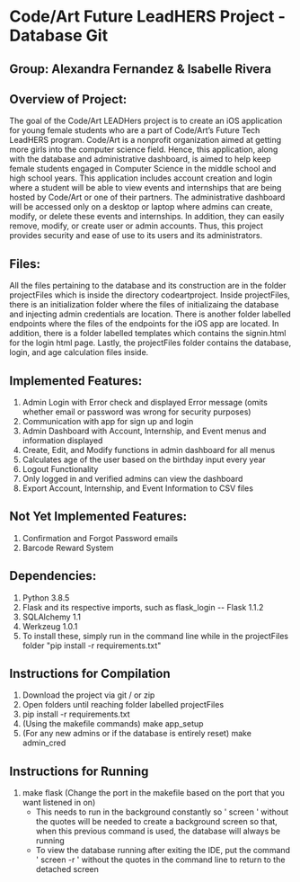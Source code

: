 # Code/Art Future LeadHERS Project - Database Git 

## Group: Alexandra Fernandez & Isabelle Rivera

## Overview of Project: 
The goal of the Code/Art LEADHers project is to create an iOS application for young female students who are a part of Code/Art’s Future Tech LeadHERS program. Code/Art is a nonprofit organization aimed at getting more girls into the computer science field. Hence, this application, along with the database and administrative dashboard, is aimed to help keep female students engaged in Computer Science in the middle school and high school years. This application includes account creation and login where a student will be able to view events and internships that are being hosted by Code/Art or one of their partners. The administrative dashboard will be accessed only on a desktop or laptop where admins can create, modify, or delete these events and internships. In addition, they can easily remove, modify, or create user or admin accounts. Thus, this project provides security and ease of use to its users and its administrators. 

## Files: 
All the files pertaining to the database and its construction are in the folder projectFiles which is inside the directory codeartproject. Inside projectFiles, there is an initialization folder where the files of initializaing the database and injecting admin credentials are location. There is another folder labelled endpoints where the files of the endpoints for the iOS app are located. In addition, there is a folder labelled templates which contains the signin.html for the login html page. Lastly, the projectFiles folder contains the database, login, and age calculation files inside.

## Implemented Features: 
1. Admin Login with Error check and displayed Error message (omits whether email or password was wrong for security purposes)
2. Communication with app for sign up and login 
3. Admin Dashboard with Account, Internship, and Event menus and information displayed
4. Create, Edit, and Modify functions in admin dashboard for all menus
5. Calculates age of the user based on the birthday input every year  
6. Logout Functionality
7. Only logged in and verified admins can view the dashboard
8. Export Account, Internship, and Event Information to CSV files 

## Not Yet Implemented Features: 
1. Confirmation and Forgot Password emails 
2. Barcode Reward System

## Dependencies: 
1. Python 3.8.5
2. Flask and its respective imports, such as flask_login -- Flask 1.1.2
3. SQLAlchemy 1.1
4. Werkzeug 1.0.1
5. To install these, simply run in the command line while in the projectFiles folder "pip install -r requirements.txt"

## Instructions for Compilation
1. Download the project via git / or zip
2. Open folders until reaching folder labelled projectFiles
3. pip install -r requirements.txt
4. (Using the makefile commands) make app_setup
5. (For any new admins or if the database is entirely reset) make admin_cred

## Instructions for Running
1. make flask (Change the port in the makefile based on the port that you want listened in on)
    - This needs to run in the background constantly so ' screen ' without the quotes will be needed to create a background screen so that, when this previous command is used, the database will always be running
    - To view the database running after exiting the IDE, put the command ' screen -r ' without the quotes in the command line to return to the detached screen 

